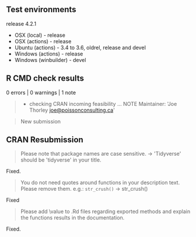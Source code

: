 ## Test environments

release 4.2.1

* OSX (local) - release
* OSX (actions) - release
* Ubuntu (actions) - 3.4 to 3.6, oldrel, release and devel
* Windows (actions) - release
* Windows (winbuilder) - devel

## R CMD check results

0 errors | 0 warnings | 1 note

> * checking CRAN incoming feasibility ... NOTE
> Maintainer: 'Joe Thorley <joe@poissonconsulting.ca>'

> New submission

## CRAN Resubmission

> Please note that package names are case sensitive. -> 'Tidyverse' should be 'tidyverse' in your title.

Fixed.

> You do not need quotes around functions in your description text. Please remove them. e.g.: `str_crush()` -> str_crush()

Fixed

> Please add \value to .Rd files regarding exported methods and explain the functions results in the documentation. 

Fixed.
